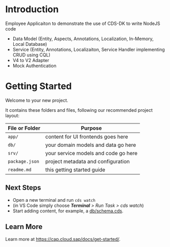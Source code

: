 # Introduction
Employee Applicaiton to demonstrate the use of CDS-DK to write NodeJS code
- Data Model (Entity, Aspects, Annotations, Localization, In-Memory, Local Database)
- Service (Entity, Annotations, Localizaiton, Service Handler implementing CRUD using CQL)
- V4 to V2 Adapter 
- Mock Authentication

# Getting Started

Welcome to your new project.

It contains these folders and files, following our recommended project layout:

File or Folder | Purpose
---------|----------
`app/` | content for UI frontends goes here
`db/` | your domain models and data go here
`srv/` | your service models and code go here
`package.json` | project metadata and configuration
`readme.md` | this getting started guide


## Next Steps

- Open a new terminal and run `cds watch` 
- (in VS Code simply choose _**Terminal** > Run Task > cds watch_)
- Start adding content, for example, a [db/schema.cds](db/schema.cds).


## Learn More

Learn more at https://cap.cloud.sap/docs/get-started/.
